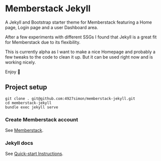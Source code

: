 # Memberstack Jekyll

A Jekyll and Bootstrap starter theme for Memberstack featuring a Home page, Login page and a user Dashboard area.

After a few experiments with different SSGs I found that Jekyll is a great fit for Memberstack due to its flexibility.

This is currently alpha as I want to make a nice Homepage and probably a few tweaks to the code to clean it up. But it can be used right now and is working nicely.

Enjoy 🙂


## Project setup
```
git clone . git@github.com:4927simon/memberstack-jekyll.git
cd memberstack-jekyll
bundle exec jekyll serve
```

### Create Memberstack account
See [Memberstack](https://www.memberstack.com/).

### Jekyll docs
See [Quick-start Instructions](https://jekyllrb.com/).

